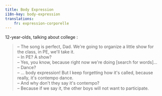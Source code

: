 ```yaml
---
title: Body Expression
i18n-key: body-expression
translations:
    fr: expression-corporelle
---
```


12-year-olds, talking about college :

> – The song is perfect, Dad. We're going to organize a little show for the class, in PE, we'll take it.  
> – In PE? A show?  
> – Yes, you know, because right now we're doing [search for words]...  
> – Dance?  
> – … body expression! But I keep forgetting how it's called, because really, it's contempo dance.  
> – And why don't they say it's contempo?  
> – Because if we say it, the other boys will not want to participate.

